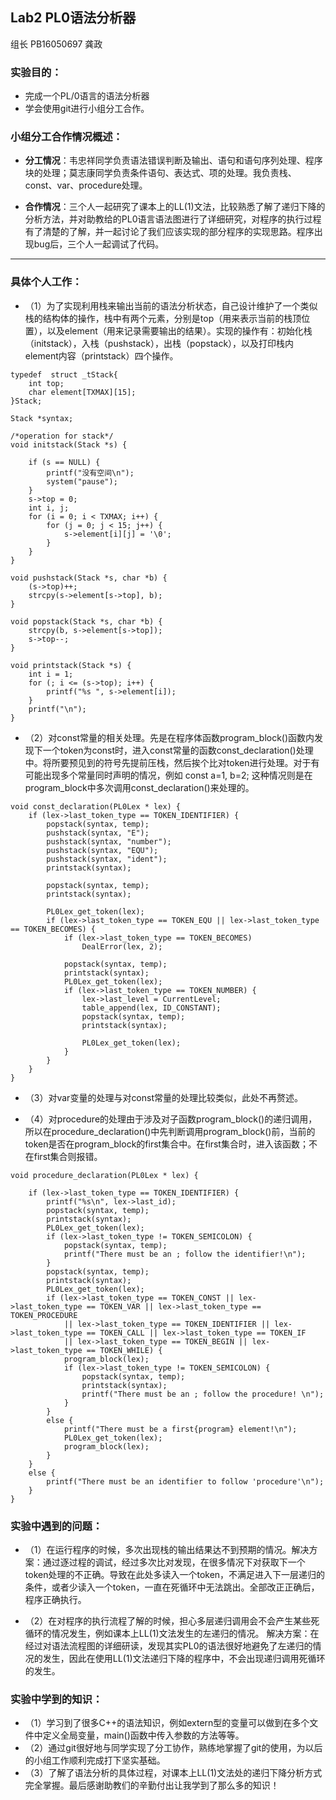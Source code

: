 ## Lab2 PL0语法分析器

组长 PB16050697 龚政

### **实验目的：**
+ 完成一个PL/0语言的语法分析器
+ 学会使用git进行小组分工合作。

### **小组分工合作情况概述：**
+ **分工情况**：韦忠祥同学负责语法错误判断及输出、语句和语句序列处理、程序块的处理；莫志康同学负责条件语句、表达式、项的处理。我负责栈、const、var、procedure处理。

+ **合作情况**：三个人一起研究了课本上的LL(1)文法，比较熟悉了解了递归下降的分析方法，并对助教给的PL0语言语法图进行了详细研究，对程序的执行过程有了清楚的了解，并一起讨论了我们应该实现的部分程序的实现思路。程序出现bug后，三个人一起调试了代码。

---
### **具体个人工作**：
+ （1）为了实现利用栈来输出当前的语法分析状态，自己设计维护了一个类似栈的结构体的操作，栈中有两个元素，分别是top（用来表示当前的栈顶位置），以及element（用来记录需要输出的结果）。实现的操作有：初始化栈（initstack），入栈（pushstack），出栈（popstack），以及打印栈内element内容（printstack）四个操作。

~~~
typedef  struct _tStack{
	int top;
	char element[TXMAX][15];
}Stack;

Stack *syntax;

/*operation for stack*/
void initstack(Stack *s) {

	if (s == NULL) {
		printf("没有空间\n");
		system("pause");
	}
	s->top = 0;
	int i, j;
	for (i = 0; i < TXMAX; i++) {
		for (j = 0; j < 15; j++) {
			s->element[i][j] = '\0';
		}
	}
}

void pushstack(Stack *s, char *b) {
	(s->top)++;
	strcpy(s->element[s->top], b);
}

void popstack(Stack *s, char *b) {
	strcpy(b, s->element[s->top]);
	s->top--;
}

void printstack(Stack *s) {
	int i = 1;
	for (; i <= (s->top); i++) {
		printf("%s ", s->element[i]);
	}
	printf("\n");
}
~~~

+ （2）对const常量的相关处理。先是在程序体函数program_block()函数内发现下一个token为const时，进入const常量的函数const_declaration()处理中。将所要预见到的符号先提前压栈，然后挨个比对token进行处理。对于有可能出现多个常量同时声明的情况，例如 const a=1, b=2; 这种情况则是在program_block中多次调用const_declaration()来处理的。

~~~
void const_declaration(PL0Lex * lex) {
	if (lex->last_token_type == TOKEN_IDENTIFIER) {
		popstack(syntax, temp);
		pushstack(syntax, "E");
		pushstack(syntax, "number");
		pushstack(syntax, "EQU");
		pushstack(syntax, "ident");
		printstack(syntax);

		popstack(syntax, temp);
		printstack(syntax);

		PL0Lex_get_token(lex);
		if (lex->last_token_type == TOKEN_EQU || lex->last_token_type == TOKEN_BECOMES) {
			if (lex->last_token_type == TOKEN_BECOMES)
				DealError(lex, 2);

			popstack(syntax, temp);
			printstack(syntax);
			PL0Lex_get_token(lex);
			if (lex->last_token_type == TOKEN_NUMBER) {
				lex->last_level = CurrentLevel;
				table_append(lex, ID_CONSTANT);
				popstack(syntax, temp);
				printstack(syntax);

				PL0Lex_get_token(lex);
			}
        }
    }
}
~~~

+ （3）对var变量的处理与对const常量的处理比较类似，此处不再赘述。

+ （4）对procedure的处理由于涉及对子函数program_block()的递归调用，所以在procedure_declaration()中先判断调用program_block()前，当前的token是否在program_block的first集合中。在first集合时，进入该函数；不在first集合则报错。
~~~
void procedure_declaration(PL0Lex * lex) {

	if (lex->last_token_type == TOKEN_IDENTIFIER) {
		printf("%s\n", lex->last_id);
		popstack(syntax, temp);
		printstack(syntax);
		PL0Lex_get_token(lex);
		if (lex->last_token_type != TOKEN_SEMICOLON) {
			popstack(syntax, temp);
			printf("There must be an ; follow the identifier!\n");
		}
		popstack(syntax, temp);
		printstack(syntax);
		PL0Lex_get_token(lex);
		if (lex->last_token_type == TOKEN_CONST || lex->last_token_type == TOKEN_VAR || lex->last_token_type == TOKEN_PROCEDURE
			|| lex->last_token_type == TOKEN_IDENTIFIER || lex->last_token_type == TOKEN_CALL || lex->last_token_type == TOKEN_IF
			|| lex->last_token_type == TOKEN_BEGIN || lex->last_token_type == TOKEN_WHILE) {
			program_block(lex);
			if (lex->last_token_type != TOKEN_SEMICOLON) {
				popstack(syntax, temp);
				printstack(syntax);
				printf("There must be an ; follow the procedure! \n");
			}
		}
		else {
			printf("There must be a first{program} element!\n");
			PL0Lex_get_token(lex);
			program_block(lex);
		}
	}
	else {
		printf("There must be an identifier to follow 'procedure'\n");
	}
}
~~~

### **实验中遇到的问题**：
+ （1）在运行程序的时候，多次出现栈的输出结果达不到预期的情况。解决方案：通过逐过程的调试，经过多次比对发现，在很多情况下对获取下一个token处理的不正确。导致在此处多读入一个token，不满足进入下一层递归的条件，或者少读入一个token，一直在死循环中无法跳出。全部改正正确后，程序正确执行。

+ （2）在对程序的执行流程了解的时候，担心多层递归调用会不会产生某些死循环的情况发生，例如课本上LL(1)文法发生的左递归的情况。 解决方案：在经过对语法流程图的详细研读，发现其实PL0的语法很好地避免了左递归的情况的发生，因此在使用LL(1)文法递归下降的程序中，不会出现递归调用死循环的发生。


### **实验中学到的知识**：
+ （1）学习到了很多C++的语法知识，例如extern型的变量可以做到在多个文件中定义全局变量，main()函数中传入参数的方法等等。
+ （2）通过git很好地与同学实现了分工协作，熟练地掌握了git的使用，为以后的小组工作顺利完成打下坚实基础。
+ （3）了解了语法分析的具体过程，对课本上LL(1)文法处的递归下降分析方式完全掌握。最后感谢助教们的辛勤付出让我学到了那么多的知识！
